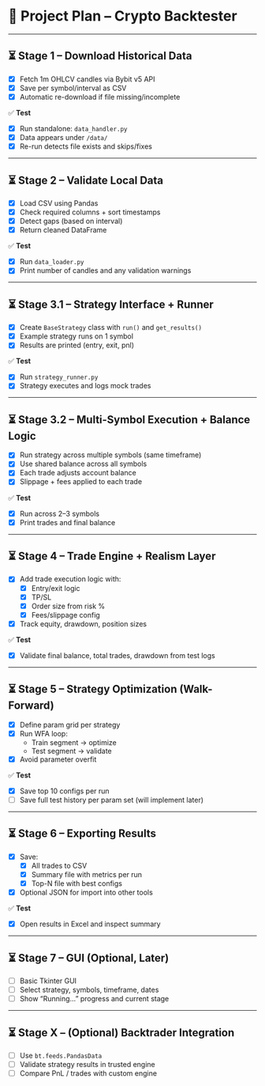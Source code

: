 # 🧠 Project Plan – Crypto Backtester

---

## ⏳ Stage 1 – Download Historical Data
- [x] Fetch 1m OHLCV candles via Bybit v5 API
- [x] Save per symbol/interval as CSV
- [x] Automatic re-download if file missing/incomplete

✅ **Test**
- [x] Run standalone: `data_handler.py`  
- [x] Data appears under `/data/`
- [x] Re-run detects file exists and skips/fixes

---

## ⏳ Stage 2 – Validate Local Data
- [x] Load CSV using Pandas
- [x] Check required columns + sort timestamps
- [x] Detect gaps (based on interval)
- [x] Return cleaned DataFrame

✅ **Test**
- [x] Run `data_loader.py`
- [x] Print number of candles and any validation warnings

---

## ⏳ Stage 3.1 – Strategy Interface + Runner
- [x] Create `BaseStrategy` class with `run()` and `get_results()`
- [x] Example strategy runs on 1 symbol
- [x] Results are printed (entry, exit, pnl)

✅ **Test**
- [x] Run `strategy_runner.py`
- [x] Strategy executes and logs mock trades

---

## ⏳ Stage 3.2 – Multi-Symbol Execution + Balance Logic
- [x] Run strategy across multiple symbols (same timeframe)
- [x] Use shared balance across all symbols
- [x] Each trade adjusts account balance
- [x] Slippage + fees applied to each trade

✅ **Test**
- [X] Run across 2–3 symbols
- [x] Print trades and final balance

---

## ⏳ Stage 4 – Trade Engine + Realism Layer
- [x] Add trade execution logic with:
    - [x] Entry/exit logic
    - [x] TP/SL
    - [x] Order size from risk %
    - [x] Fees/slippage config
- [x] Track equity, drawdown, position sizes

✅ **Test**
- [x] Validate final balance, total trades, drawdown from test logs

---

## ⏳ Stage 5 – Strategy Optimization (Walk-Forward)
- [x] Define param grid per strategy
- [x] Run WFA loop:
    - Train segment → optimize
    - Test segment → validate
- [x] Avoid parameter overfit

✅ **Test**
- [x] Save top 10 configs per run
- [ ] Save full test history per param set (will implement later)

---

## ⏳ Stage 6 – Exporting Results
- [x] Save:
    - [x] All trades to CSV
    - [x] Summary file with metrics per run
    - [x] Top-N file with best configs
- [x] Optional JSON for import into other tools

✅ **Test**
- [x] Open results in Excel and inspect summary

---

## ⏳ Stage 7 – GUI (Optional, Later)
- [ ] Basic Tkinter GUI
- [ ] Select strategy, symbols, timeframe, dates
- [ ] Show “Running…” progress and current stage

---

## ⏳ Stage X – (Optional) Backtrader Integration
- [ ] Use `bt.feeds.PandasData`
- [ ] Validate strategy results in trusted engine
- [ ] Compare PnL / trades with custom engine
